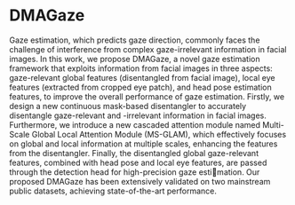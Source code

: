 # DMAGaze

Gaze estimation, which predicts gaze direction, commonly faces the challenge of interference from complex gaze-irrelevant information in facial images. In this work, we propose DMAGaze, a novel gaze estimation framework that exploits information from facial images in three aspects: gaze-relevant global features (disentangled from facial image), local eye features (extracted from cropped eye patch), and head pose estimation features, to improve the overall performance of gaze estimation. Firstly, we design a new continuous mask-based disentangler to accurately disentangle gaze-relevant and -irrelevant information in facial images. Furthermore, we introduce a new cascaded attention module named Multi-Scale Global Local Attention Module (MS-GLAM), which effectively focuses on global and local information at multiple scales, enhancing the features from the disentangler. Finally, the disentangled global gaze-relevant features, combined with head pose and local eye features, are passed through the detection head for high-precision gaze estimation. Our proposed DMAGaze has been extensively validated on two mainstream public datasets, achieving state-of-the-art performance.
